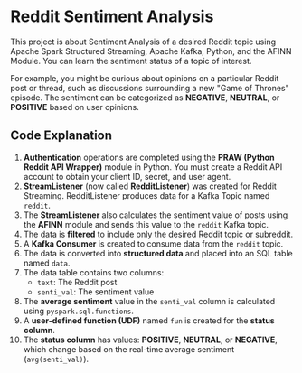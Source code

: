 # Reddit Sentiment Analysis

This project is about Sentiment Analysis of a desired Reddit topic using Apache Spark Structured Streaming, Apache Kafka, Python, and the AFINN Module. You can learn the sentiment status of a topic of interest.

For example, you might be curious about opinions on a particular Reddit post or thread, such as discussions surrounding a new "Game of Thrones" episode. The sentiment can be categorized as **NEGATIVE**, **NEUTRAL**, or **POSITIVE** based on user opinions.

## Code Explanation

1. **Authentication** operations are completed using the **PRAW (Python Reddit API Wrapper)** module in Python. You must create a Reddit API account to obtain your client ID, secret, and user agent.
2. **StreamListener** (now called **RedditListener**) was created for Reddit Streaming. RedditListener produces data for a Kafka Topic named `reddit`.
3. The **StreamListener** also calculates the sentiment value of posts using the **AFINN** module and sends this value to the `reddit` Kafka topic.
4. The data is **filtered** to include only the desired Reddit topic or subreddit.
5. A **Kafka Consumer** is created to consume data from the `reddit` topic.
6. The data is converted into **structured data** and placed into an SQL table named `data`.
7. The data table contains two columns: 
   - `text`: The Reddit post
   - `senti_val`: The sentiment value
8. The **average sentiment** value in the `senti_val` column is calculated using `pyspark.sql.functions`.
9. A **user-defined function (UDF)** named `fun` is created for the **status column**.
10. The **status column** has values: **POSITIVE**, **NEUTRAL**, or **NEGATIVE**, which change based on the real-time average sentiment (`avg(senti_val)`).
